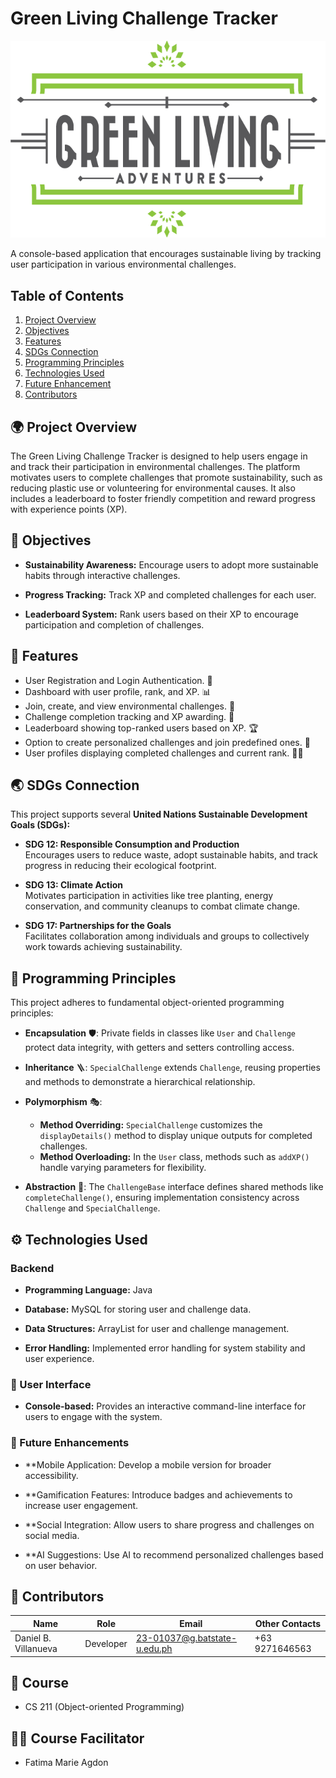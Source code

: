 # Green Living Challenge Tracker

<img src="https://raw.githubusercontent.com/danielbvillanueva/Green-Living-Challenge-Tracker/main/green2-single-cropped-01.png" alt="Green Living Challenge Tracker" style="width: 600px; background-color: transparent;">

A console-based application that encourages sustainable living by tracking user participation in various environmental challenges.

## Table of Contents
1. [Project Overview](#-project-overview)  
2. [Objectives](#-objectives)  
3. [Features](#-features)  
4. [SDGs Connection](#-sdgs-connection)  
5. [Programming Principles](#-programming-principles)  
6. [Technologies Used](#backend)
7. [Future Enhancement](#-future-enhancements)
8. [Contributors](#-contributors)  

## 🌍 Project Overview
The Green Living Challenge Tracker is designed to help users engage in and track their participation in environmental challenges. The platform motivates users to complete challenges that promote sustainability, such as reducing plastic use or volunteering for environmental causes. It also includes a leaderboard to foster friendly competition and reward progress with experience points (XP).

## 🎯 Objectives
- **Sustainability Awareness:** Encourage users to adopt more sustainable habits through interactive challenges.
  
- **Progress Tracking:** Track XP and completed challenges for each user.
  
- **Leaderboard System:** Rank users based on their XP to encourage participation and completion of challenges.  

## 🚀 Features
- User Registration and Login Authentication. 🔐  
- Dashboard with user profile, rank, and XP. 📊  
- Join, create, and view environmental challenges. 🌱  
- Challenge completion tracking and XP awarding. 🎉  
- Leaderboard showing top-ranked users based on XP. 🏆  
- Option to create personalized challenges and join predefined ones. 🔧  
- User profiles displaying completed challenges and current rank. 🧑‍💻  

## 🌏 SDGs Connection
This project supports several **United Nations Sustainable Development Goals (SDGs):**

- **SDG 12: Responsible Consumption and Production**  
  Encourages users to reduce waste, adopt sustainable habits, and track progress in reducing their ecological footprint.  

- **SDG 13: Climate Action**  
  Motivates participation in activities like tree planting, energy conservation, and community cleanups to combat climate change.  

- **SDG 17: Partnerships for the Goals**  
  Facilitates collaboration among individuals and groups to collectively work towards achieving sustainability.  

## 🧩 Programming Principles
This project adheres to fundamental object-oriented programming principles:

- **Encapsulation** 🛡️: Private fields in classes like `User` and `Challenge` protect data integrity, with getters and setters controlling access.
  
- **Inheritance** 🪜: `SpecialChallenge` extends `Challenge`, reusing properties and methods to demonstrate a hierarchical relationship.
  
- **Polymorphism** 🎭:  
  - **Method Overriding:** `SpecialChallenge` customizes the `displayDetails()` method to display unique outputs for completed challenges.  
  - **Method Overloading:** In the `User` class, methods such as `addXP()` handle varying parameters for flexibility.
    
- **Abstraction** 🎨: The `ChallengeBase` interface defines shared methods like `completeChallenge()`, ensuring implementation consistency across `Challenge` and `SpecialChallenge`.  

## ⚙️ Technologies Used
### Backend
- **Programming Language:** Java
  
- **Database:** MySQL for storing user and challenge data.
  
- **Data Structures:** ArrayList for user and challenge management.
  
- **Error Handling:** Implemented error handling for system stability and user experience.  

### 👥 User Interface
- **Console-based:** Provides an interactive command-line interface for users to engage with the system.

### 🚀 Future Enhancements

- **Mobile Application: Develop a mobile version for broader accessibility.

- **Gamification Features: Introduce badges and achievements to increase user engagement.

- **Social Integration: Allow users to share progress and challenges on social media.

- **AI Suggestions: Use AI to recommend personalized challenges based on user behavior.

## 👷‍ Contributors
| Name                    | Role       | Email                          | Other Contacts        |  
|-------------------------|------------|--------------------------------|-----------------------|  
| Daniel B. Villanueva    | Developer  | 23-01037@g.batstate-u.edu.ph   | +63 9271646563        |  

## 📘 Course  
- CS 211 (Object-oriented Programming)  

## 🧑‍🏫 Course Facilitator  
- Fatima Marie Agdon
